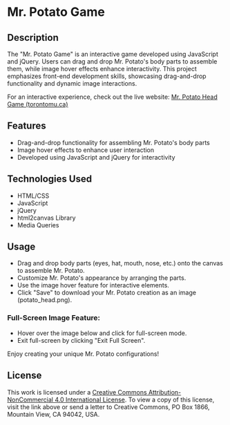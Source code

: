 # Mr. Potato Game


## Description
The "Mr. Potato Game" is an interactive game developed using JavaScript and jQuery. Users can drag and drop Mr. Potato's body parts to assemble them, while image hover effects enhance interactivity. This project emphasizes front-end development skills, showcasing drag-and-drop functionality and dynamic image interactions.

For an interactive experience, check out the live website: [Mr. Potato Head Game (torontomu.ca)](https://cs.torontomu.ca/~asipahi/lab05.html)

## Features
- Drag-and-drop functionality for assembling Mr. Potato's body parts
- Image hover effects to enhance user interaction
- Developed using JavaScript and jQuery for interactivity

## Technologies Used
- HTML/CSS
- JavaScript
- jQuery
- html2canvas Library
- Media Queries  

## Usage
- Drag and drop body parts (eyes, hat, mouth, nose, etc.) onto the canvas to assemble Mr. Potato.
- Customize Mr. Potato's appearance by arranging the parts.
- Use the image hover feature for interactive elements.
- Click "Save" to download your Mr. Potato creation as an image (potato_head.png).

### Full-Screen Image Feature:
- Hover over the image below and click for full-screen mode.
- Exit full-screen by clicking "Exit Full Screen".

Enjoy creating your unique Mr. Potato configurations!


## License
This work is licensed under a [Creative Commons Attribution-NonCommercial 4.0 International License](http://creativecommons.org/licenses/by-nc/4.0/). To view a copy of this license, visit the link above or send a letter to Creative Commons, PO Box 1866, Mountain View, CA 94042, USA.
